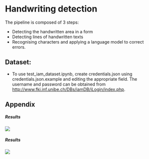 # Handwriting detection


The pipeline is composed of 3 steps:
- Detecting the handwritten area in a form 
- Detecting lines of handwritten texts 
- Recognising characters and applying a language model to correct errors. 


## Dataset:
* To use test_iam_dataset.ipynb, create credentials.json using credentials.json.example and editing the appropriate field. The username and password can be obtained from http://www.fki.inf.unibe.ch/DBs/iamDB/iLogin/index.php.

## Appendix


##### Results

![](https://cdn-images-1.medium.com/max/800/1*HEb82jJp93I0EFgYlJhfAw.png) 


##### Results

![](https://cdn-images-1.medium.com/max/1000/1*JJGwLXJL-bV7zsfrfw84ew.png)


